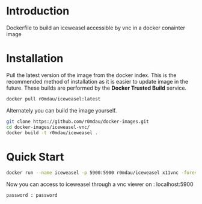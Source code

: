 # Introduction

Dockerfile to build an iceweasel accessible by vnc in a docker conainter image

# Installation

Pull the latest version of the image from the docker index. This is the recommended method of installation as it is easier to update image in the future. These builds are performed by the **Docker Trusted Build** service.

```bash
docker pull r0mdau/iceweasel:latest
```

Alternately you can build the image yourself.

```bash
git clone https://github.com/r0mdau/docker-images.git
cd docker-images/iceweasel-vnc/
docker build -t r0mdau/iceweasel .
```
# Quick Start

```bash
docker run --name iceweasel -p 5900:5900 r0mdau/iceweasel x11vnc -forever -usepw -create
```

Now you can access to iceweasel through a vnc viewer on : localhost:5900

```bash
password : password
```
